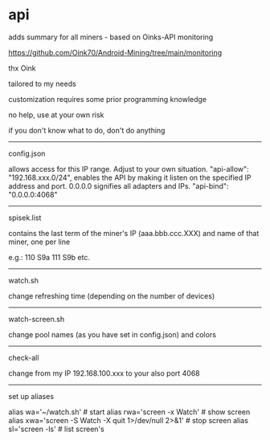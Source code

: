 # api
adds summary for all miners - based on Oinks-API monitoring

https://github.com/Oink70/Android-Mining/tree/main/monitoring

thx Oink

tailored to my needs

customization requires some prior programming knowledge

no help, use at your own risk

if you don't know what to do, don't do anything

______________
config.json

allows access for this IP range. Adjust to your own situation.
"api-allow": "192.168.xxx.0/24",
enables the API by making it listen on the specified IP address and port. 0.0.0.0 signifies all adapters and IPs.
"api-bind": "0.0.0.0:4068"

______________
spisek.list

contains the last term of the miner's IP (aaa.bbb.ccc.XXX) and name of that miner, one per line

e.g.:
110  S9a
111  S9b
etc.

______________
watch.sh

change refreshing time (depending on the number of devices)

______________
watch-screen.sh

change pool names (as you have set in config.json) and colors

______________
check-all

change from my IP 192.168.100.xxx to your also port 4068

______________
set up aliases

alias wa='~/watch.sh'                                      # start
alias rwa='screen -x Watch'                                # show screen
alias xwa='screen -S Watch -X quit 1>/dev/null 2>&1'       # stop screen
alias sl='screen -ls'                                      # list screen's
